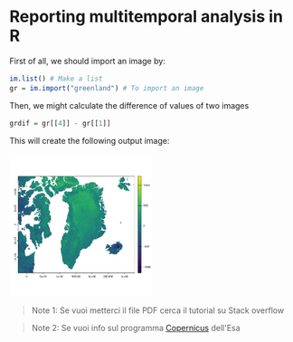 # Reporting multitemporal analysis in R

First of all, we should import an image by:
```r
im.list() # Make a list
gr = im.import("greenland") # To import an image
```

Then, we might calculate the difference of values of two images
```r
grdif = gr[[4]] - gr[[1]]
```
This will create the following output image: 

<img src="../Pics/output.jpeg" width=50% />

> Note 1: Se vuoi metterci il file PDF cerca il tutorial su Stack overflow

> Note 2: Se vuoi info sul programma [Copernicus](https://www.copernicus.eu/it/taxonomy/term/1232) dell'Esa







